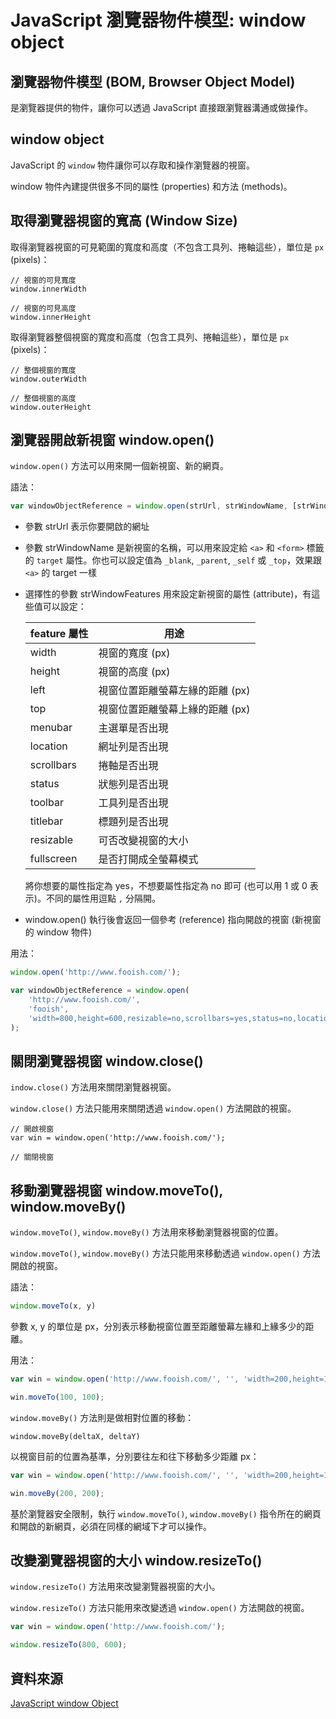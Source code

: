 # JavaScript 瀏覽器物件模型: window object

## 瀏覽器物件模型 (BOM, Browser Object Model)

是瀏覽器提供的物件，讓你可以透過 JavaScript 直接跟瀏覽器溝通或做操作。

## window object

JavaScript 的 `window` 物件讓你可以存取和操作瀏覽器的視窗。

window 物件內建提供很多不同的屬性 (properties) 和方法 (methods)。

## 取得瀏覽器視窗的寬高 (Window Size)

取得瀏覽器視窗的可見範圍的寬度和高度（不包含工具列、捲軸這些），單位是 `px` (pixels)：

```
// 視窗的可見寬度
window.innerWidth

// 視窗的可見高度
window.innerHeight
```

取得瀏覽器整個視窗的寬度和高度（包含工具列、捲軸這些），單位是 `px` (pixels)：

```
// 整個視窗的寬度
window.outerWidth

// 整個視窗的高度
window.outerHeight
```

## 瀏覽器開啟新視窗 window.open()

`window.open()` 方法可以用來開一個新視窗、新的網頁。

語法：

```javascript
var windowObjectReference = window.open(strUrl, strWindowName, [strWindowFeatures]);
```

- 參數 strUrl 表示你要開啟的網址

- 參數 strWindowName 是新視窗的名稱，可以用來設定給 `<a>` 和 `<form>` 標籤的 `target` 屬性。你也可以設定值為 `_blank`, `_parent`, `_self` 或 `_top`，效果跟 `<a>` 的 target 一樣

- 選擇性的參數 strWindowFeatures 用來設定新視窗的屬性 (attribute)，有這些值可以設定：

  | feature 屬性 | 用途                 |
  | ---------- | ------------------ |
  | width      | 視窗的寬度 (px)         |
  | height     | 視窗的高度 (px)         |
  | left       | 視窗位置距離螢幕左緣的距離 (px) |
  | top        | 視窗位置距離螢幕上緣的距離 (px) |
  | menubar    | 主選單是否出現            |
  | location   | 網址列是否出現            |
  | scrollbars | 捲軸是否出現             |
  | status     | 狀態列是否出現            |
  | toolbar    | 工具列是否出現            |
  | titlebar   | 標題列是否出現            |
  | resizable  | 可否改變視窗的大小          |
  | fullscreen | 是否打開成全螢幕模式         |

  將你想要的屬性指定為 yes，不想要屬性指定為 no 即可 (也可以用 1 或 0 表示)。不同的屬性用逗點 `,` 分隔開。

- window.open() 執行後會返回一個參考 (reference) 指向開啟的視窗 (新視窗的 window 物件)

用法：

```javascript
window.open('http://www.fooish.com/');

var windowObjectReference = window.open(
    'http://www.fooish.com/',
    'fooish',
    'width=800,height=600,resizable=no,scrollbars=yes,status=no,location=no'
);
```

## 關閉瀏覽器視窗 window.close()

`indow.close()` 方法用來關閉瀏覽器視窗。

`window.close()` 方法只能用來關閉透過 `window.open()` 方法開啟的視窗。

```
// 開啟視窗
var win = window.open('http://www.fooish.com/');

// 關閉視窗
```

## 移動瀏覽器視窗 window.moveTo(), window.moveBy()

`window.moveTo()`, `window.moveBy()` 方法用來移動瀏覽器視窗的位置。

`window.moveTo()`, `window.moveBy()` 方法只能用來移動透過 `window.open()` 方法開啟的視窗。

語法：

```javascript
window.moveTo(x, y) 
```

參數 x, y 的單位是 px，分別表示移動視窗位置至距離螢幕左緣和上緣多少的距離。

用法：

```javascript
var win = window.open('http://www.fooish.com/', '', 'width=200,height=100');

win.moveTo(100, 100);
```

`window.moveBy()` 方法則是做相對位置的移動：

```
window.moveBy(deltaX, deltaY)

```

以視窗目前的位置為基準，分別要往左和往下移動多少距離 px：

```javascript
var win = window.open('http://www.fooish.com/', '', 'width=200,height=100');

win.moveBy(200, 200);
```

基於瀏覽器安全限制，執行 `window.moveTo()`, `window.moveBy()` 指令所在的網頁和開啟的新網頁，必須在同樣的網域下才可以操作。

## 改變瀏覽器視窗的大小 window.resizeTo()

`window.resizeTo()` 方法用來改變瀏覽器視窗的大小。

`window.resizeTo()` 方法只能用來改變透過 `window.open()` 方法開啟的視窗。

```javascript
var win = window.open('http://www.fooish.com/');

window.resizeTo(800, 600);
```

## 資料來源

[JavaScript window Object](http://www.fooish.com/javascript/window.html)